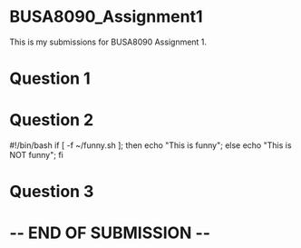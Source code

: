 # BUSA8090_Assignment1
This is my submissions for BUSA8090 Assignment 1.
# Question 1

# Question 2
#!/bin/bash
if [ -f ~/funny.sh ];
then
        echo "This is funny";
else
        echo "This is NOT funny";
fi

# Question 3

# -- END OF SUBMISSION --
